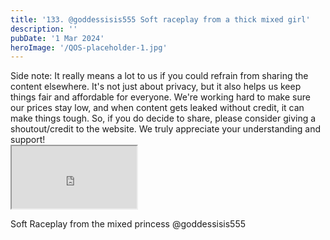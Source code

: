 ```yaml
---
title: '133. @goddessisis555 Soft raceplay from a thick mixed girl'
description: ''
pubDate: '1 Mar 2024'
heroImage: '/QOS-placeholder-1.jpg'
---
```

<div class="video_paragraph_header"> Side note: It really means a lot to us if you could refrain from sharing the content elsewhere. It's not just about privacy, but it also helps us keep things fair and affordable for everyone. We're working hard to make sure our prices stay low, and when content gets leaked without credit, it can make things tough. So, if you do decide to share, please consider giving a shoutout/credit to the website. We truly appreciate your understanding and support!</div>

<iframe src="https://drive.google.com/file/d/10Hyz2Ujj2AvL3FK1IcWQiAKFMZhxWE1i/preview" width="200" height="100" allow="autoplay" allowfullscreen="allowfullscreen"></iframe>

Soft Raceplay from the mixed princess @goddessisis555
<br>
<br>
<!---<a class="read_more" href="https://drive.google.com/file/d/10Hyz2Ujj2AvL3FK1IcWQiAKFMZhxWE1i/view?usp=sharing">Download</a>--->
